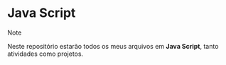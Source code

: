  # Java Script

> [!NOTE]
> Neste repositório estarão todos os meus arquivos em <b>Java Script</b>, tanto atividades como projetos.



